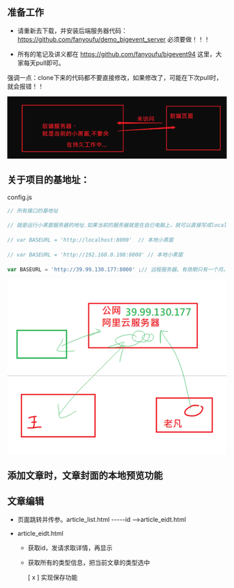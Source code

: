 ## 准备工作

- 请重新去下载，并安装后端服务器代码： https://github.com/fanyoufu/demo_bigevent_server  必须要做！！！

- 所有的笔记及讲义都在  https://github.com/fanyoufu/bigevent94 这里，大家每天pull即可。

  

强调一点：clone下来的代码都不要直接修改，如果修改了，可能在下次pull时，就会报错！！

![image-20200205093834025](asset/image-20200205093834025.png)

## 关于项目的基地址：

config.js

```javascript
// 所有接口的基地址

// 就是运行小黑窗服务器的地址.如果当前的服务器就是在自已电脑上，就可以直接写成localhost

// var BASEURL = 'http://localhost:8000'  // 本地小黑窗

// var BASEURL = 'http://192.168.0.108:8000' // 本地小黑窗

var BASEURL = 'http://39.99.130.177:8000' ;// 远程服务器。有效期只有一个月。
```



![image-20200205094702282](asset/image-20200205094702282.png)

## 添加文章时，文章封面的本地预览功能

## 文章编辑

- 页面跳转并传参。article_list.html -----id -->article_eidt.html

- article_eidt.html

  - 获取id，发请求取详情，再显示

  - 获取所有的类型信息，把当前文章的类型选中

    [ x ] 实现保存功能

    